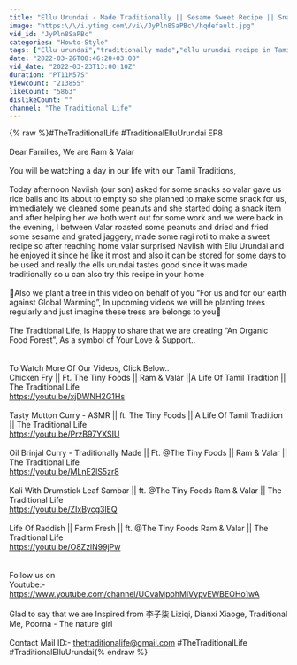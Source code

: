 ```yaml
---
title: "Ellu Urundai - Made Traditionally || Sesame Sweet Recipe || Snack Recipes || The Traditional Life"
image: "https:\/\/i.ytimg.com\/vi\/JyPln8SaPBc\/hqdefault.jpg"
vid_id: "JyPln8SaPBc"
categories: "Howto-Style"
tags: ["Ellu urundai","traditionally made","ellu urundai recipe in Tamil"]
date: "2022-03-26T08:46:20+03:00"
vid_date: "2022-03-23T13:00:10Z"
duration: "PT11M57S"
viewcount: "213855"
likeCount: "5863"
dislikeCount: ""
channel: "The Traditional Life"
---
```

{% raw %}#TheTraditionalLife #TraditionalElluUrundai EP8<br /><br />Dear Families, We are Ram &amp; Valar<br /><br />You will be watching a day in our life with our Tamil Traditions,<br /><br />Today afternoon Naviish (our son) asked for some snacks so valar gave us rice balls and its about to empty so she planned to make some snack for us, immediately we cleaned some peanuts and she started doing a snack item and after helping her we both went out for some work and we were back in the evening, I between Valar roasted some peanuts and dried and fried some sesame and grated jaggery, made some ragi roti to make a sweet recipe so after reaching home valar surprised Naviish with Ellu Urundai and he enjoyed it since he like it most and also it can be stored for some days to be used and really the ells urundai tastes good since it was made traditionally so u can also try this recipe in your home  <br /><br />🌱Also we plant a tree in this video on behalf of you “For us and for our earth against Global Warming”, In upcoming videos we will be planting trees regularly and just imagine these tress are belongs to you🌱<br /><br />The Traditional Life, Is Happy to share that we are creating “An Organic Food Forest”, As a symbol of  Your Love &amp; Support..<br /><br /><br />To Watch More Of Our Videos, Click Below..<br />Chicken Fry || Ft. The Tiny Foods || Ram &amp; Valar ||A Life Of Tamil Tradition || The Traditional Life<br /><a rel="nofollow" target="blank" href="https://youtu.be/xjDWNH2G1Hs">https://youtu.be/xjDWNH2G1Hs</a><br /><br />Tasty Mutton Curry - ASMR || ft. The Tiny Foods || A Life Of Tamil Tradition || The Traditional Life<br /><a rel="nofollow" target="blank" href="https://youtu.be/PrzB97YXSIU">https://youtu.be/PrzB97YXSIU</a><br /><br />Oil Brinjal Curry - Traditionally Made || Ft. @The Tiny Foods || Ram &amp; Valar || The Traditional Life<br /><a rel="nofollow" target="blank" href="https://youtu.be/MLnE2lS5zr8">https://youtu.be/MLnE2lS5zr8</a><br /><br />Kali With Drumstick Leaf Sambar || ft. @The Tiny Foods Ram &amp; Valar || The Traditional Life<br /><a rel="nofollow" target="blank" href="https://youtu.be/ZIxBycg3lEQ">https://youtu.be/ZIxBycg3lEQ</a><br /><br />Life Of Raddish || Farm Fresh || ft. @The Tiny Foods Ram &amp; Valar || The Traditional Life<br /><a rel="nofollow" target="blank" href="https://youtu.be/O8ZzlN99jPw">https://youtu.be/O8ZzlN99jPw</a><br /><br /><br />Follow us on<br />Youtube:- <a rel="nofollow" target="blank" href="https://www.youtube.com/channel/UCvaMpohMIVypvEWBEOHo1wA">https://www.youtube.com/channel/UCvaMpohMIVypvEWBEOHo1wA</a><br /><br />Glad to say that we are Inspired from 李子柒 Liziqi, Dianxi Xiaoge, Traditional Me, Poorna - The nature girl<br /><br />Contact Mail ID:- thetraditionalife@gmail.com #TheTraditionalLife #TraditionalElluUrundai{% endraw %}
